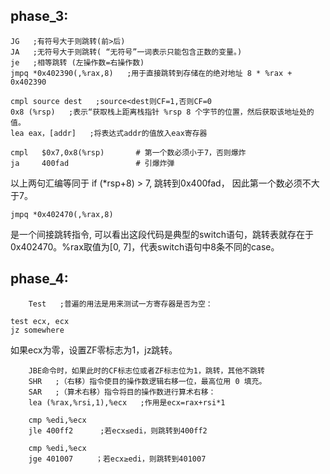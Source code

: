 phase_3:
-
    
    JG   ;有符号大于则跳转(前>后)
    JA   ;无符号大于则跳转( “无符号”一词表示只能包含正数的变量。)
    je   ;相等跳转 (左操作数=右操作数)
    jmpq *0x402390(,%rax,8)   ;用于直接跳转到存储在的绝对地址 8 * %rax + 0x402390

    cmpl source dest   ;source<dest则CF=1,否则CF=0
    0x8 (%rsp)   ;表示“获取栈上距离栈指针 %rsp 8 个字节的位置，然后获取该地址处的值。
    lea eax，[addr]   ;将表达式addr的值放入eax寄存器

```
cmpl   $0x7,0x8(%rsp)		# 第一个数必须小于7，否则爆炸
ja     400fad				# 引爆炸弹
```
以上两句汇编等同于 if (*rsp+8) > 7, 跳转到0x400fad， 因此第一个数必须不大于7。

```
jmpq *0x402470(,%rax,8)
```

是一个间接跳转指令, 可以看出这段代码是典型的switch语句，跳转表就存在于0x402470。%rax取值为[0, 7]，代表switch语句中8条不同的case。


phase_4:
-

        Test   ;普遍的用法是用来测试一方寄存器是否为空：
```
test ecx, ecx
jz somewhere
```
如果ecx为零，设置ZF零标志为1，jz跳转。

        JBE命令时，如果此时的CF标志位或者ZF标志位为1，跳转，其他不跳转
        SHR   ;（右移）指令使目的操作数逻辑右移一位，最高位用 0 填充。
        SAR   ;（算术右移）指令将目的操作数进行算术右移：
        lea (%rax,%rsi,1),%ecx   ;作用是ecx=rax+rsi*1

        cmp %edi,%ecx 
        jle 400ff2      ;若ecx≤edi，则跳转到400ff2

        cmp %edi,%ecx
        jge 401007     ；若ecx≥edi，则跳转到401007
